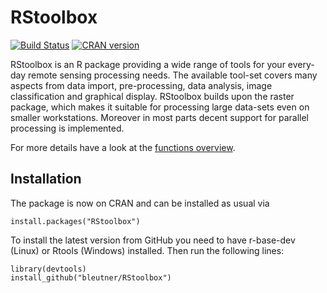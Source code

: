 # RStoolbox

[![Build Status](https://travis-ci.org/bleutner/RStoolbox.svg)](https://travis-ci.org/bleutner/RStoolbox)
[![CRAN version](http://www.r-pkg.org/badges/version/RStoolbox)](https://CRAN.R-project.org/package=RStoolbox)

RStoolbox is an R package providing a wide range of tools for your every-day remote sensing processing needs. The available tool-set covers many aspects from data import, pre-processing, data analysis, image classification and graphical display. RStoolbox builds upon the raster package, which makes it suitable for processing large data-sets even on smaller workstations. Moreover in most parts decent support for parallel processing is implemented.

For more details have a look at the [functions overview](http://bleutner.github.io/RStoolbox/rstbx-docu/RStoolbox.html).

## Installation
The package is now on CRAN and can be installed as usual via

    install.packages("RStoolbox")


To install the latest version from GitHub you need to have r-base-dev (Linux) or Rtools (Windows) installed.
Then run the following lines:

    library(devtools)
    install_github("bleutner/RStoolbox")
    
